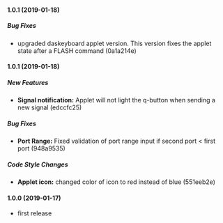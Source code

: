 #### 1.0.1 (2019-01-18)

##### Bug Fixes

*  upgraded daskeyboard applet version. This version fixes the applet state after a FLASH command (0a1a214e)

#### 1.0.1 (2019-01-18)

##### New Features

* **Signal notification:**  Applet will not light the q-button when sending a new signal (edccfc25)

##### Bug Fixes

* **Port Range:**  Fixed validation of port range input if second port < first port (948a9535)

##### Code Style Changes

* **Applet icon:**  changed color of icon to red instead of blue (551eeb2e)

#### 1.0.0 (2019-01-17)

- first release